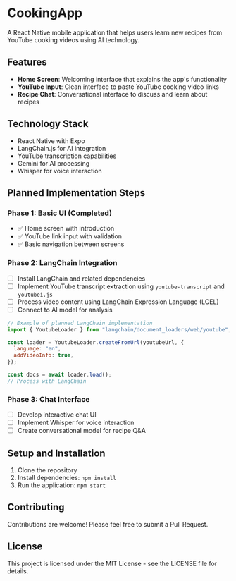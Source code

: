 # CookingApp

A React Native mobile application that helps users learn new recipes from YouTube cooking videos using AI technology.

## Features

- **Home Screen**: Welcoming interface that explains the app's functionality
- **YouTube Input**: Clean interface to paste YouTube cooking video links
- **Recipe Chat**: Conversational interface to discuss and learn about recipes

## Technology Stack

- React Native with Expo
- LangChain.js for AI integration
- YouTube transcription capabilities
- Gemini for AI processing
- Whisper for voice interaction

## Planned Implementation Steps

### Phase 1: Basic UI (Completed)
- ✅ Home screen with introduction
- ✅ YouTube link input with validation
- ✅ Basic navigation between screens

### Phase 2: LangChain Integration
- [ ] Install LangChain and related dependencies
- [ ] Implement YouTube transcript extraction using `youtube-transcript` and `youtubei.js`
- [ ] Process video content using LangChain Expression Language (LCEL)
- [ ] Connect to AI model for analysis

```javascript
// Example of planned LangChain implementation
import { YoutubeLoader } from "langchain/document_loaders/web/youtube";

const loader = YoutubeLoader.createFromUrl(youtubeUrl, {
  language: "en",
  addVideoInfo: true,
});

const docs = await loader.load();
// Process with LangChain
```

### Phase 3: Chat Interface
- [ ] Develop interactive chat UI
- [ ] Implement Whisper for voice interaction
- [ ] Create conversational model for recipe Q&A

## Setup and Installation

1. Clone the repository
2. Install dependencies: `npm install`
3. Run the application: `npm start`

## Contributing

Contributions are welcome! Please feel free to submit a Pull Request.

## License

This project is licensed under the MIT License - see the LICENSE file for details.
